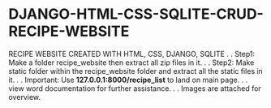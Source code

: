 # DJANGO-HTML-CSS-SQLITE-CRUD-RECIPE-WEBSITE
RECIPE WEBSITE CREATED WITH HTML, CSS, DJANGO, SQLITE
.
.
Step1: Make a folder recipe_website then extract all zip files in it.
.
.
Step2: Make static folder within the recipe_website folder and 
extract all the static files in it.
.
.
Important: Use **127.0.0.1:8000/recipe_list** to land on main page.
.
.
view word documentation for further assistance.
.
.
Images are attached for overview.
